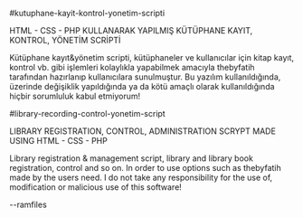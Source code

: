 #kutuphane-kayit-kontrol-yonetim-scripti

HTML - CSS - PHP KULLANARAK YAPILMIŞ KÜTÜPHANE KAYIT, KONTROL, YÖNETİM SCRİPTİ

Kütüphane kayıt&yönetim scripti, kütüphaneler ve kullanıcılar için kitap kayıt, kontrol vb. gibi işlemleri kolaylıkla yapabilmek amacıyla thebyfatih tarafından hazırlanıp kullanıcılara sunulmuştur.
Bu yazılım kullanıldığında, üzerinde değişiklik yapıldığında ya da kötü amaçlı olarak kullanıldığında hiçbir sorumluluk kabul etmiyorum!

#library-recording-control-yonetim-script

LIBRARY REGISTRATION, CONTROL, ADMINISTRATION SCRYPT MADE USING HTML - CSS - PHP

Library registration & management script, library and library book registration, control and so on. In order to use options such as thebyfatih made by the users need.
I do not take any responsibility for the use of, modification or malicious use of this software!


--ramfiles
